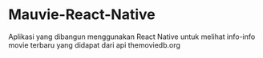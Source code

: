 # Mauvie-React-Native
Aplikasi yang dibangun menggunakan React Native untuk melihat info-info movie terbaru yang didapat dari api themoviedb.org

